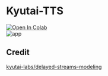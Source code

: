 # Kyutai-TTS

[![Open In Colab](https://colab.research.google.com/assets/colab-badge.svg)](https://colab.research.google.com/github/NeuralFalconYT/Kyutai-TTS-Colab/blob/main/Kyutai_TTS.ipynb) <br>
![app](https://github.com/user-attachments/assets/d54cac63-6e8f-4a25-8c97-c3e9f7ff80a4)


## Credit
[kyutai-labs/delayed-streams-modeling](https://github.com/kyutai-labs/delayed-streams-modeling)
